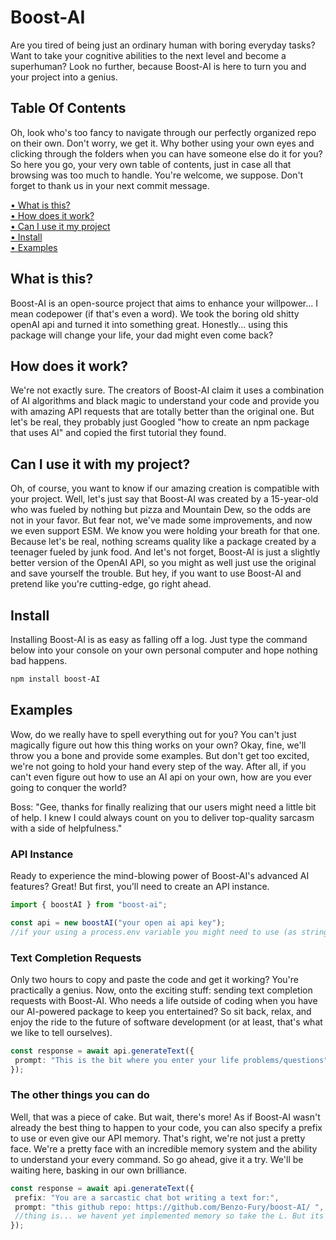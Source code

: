 # Boost-AI
Are you tired of being just an ordinary human with boring everyday tasks? Want to take your cognitive abilities to the next level and become a superhuman? Look no further, because Boost-AI is here to turn you and your project into a genius.

## Table Of Contents
Oh, look who's too fancy to navigate through our perfectly organized repo on their own. Don't worry, we get it. Why bother using your own eyes and clicking through the folders when you can have someone else do it for you? So here you go, your very own table of contents, just in case all that browsing was too much to handle. You're welcome, we suppose. Don't forget to thank us in your next commit message.

[• What is this?](#what-is-this)  
[• How does it work?](#how-does-it-work)  
[• Can I use it my project](#can-i-use-it-with-my-project)  
[• Install](#install)  
[• Examples](#examples)  

## What is this?
Boost-AI is an open-source project that aims to enhance your willpower... I mean codepower (if that's even a word). We took the boring old shitty openAI api and turned it into something great. Honestly... using this package will change your life, your dad might even come back?

## How does it work?
We're not exactly sure. The creators of Boost-AI claim it uses a combination of AI algorithms and black magic to understand your code and provide you with amazing API requests that are totally better than the original one. But let's be real, they probably just Googled "how to create an npm package that uses AI" and copied the first tutorial they found. 

## Can I use it with my project?
Oh, of course, you want to know if our amazing creation is compatible with your project. Well, let's just say that Boost-AI was created by a 15-year-old who was fueled by nothing but pizza and Mountain Dew, so the odds are not in your favor. But fear not, we've made some improvements, and now we even support ESM. We know you were holding your breath for that one. Because let's be real, nothing screams quality like a package created by a teenager fueled by junk food. And let's not forget, Boost-AI is just a slightly better version of the OpenAI API, so you might as well just use the original and save yourself the trouble. But hey, if you want to use Boost-AI and pretend like you're cutting-edge, go right ahead.

## Install
Installing Boost-AI is as easy as falling off a log. Just type the command below into your console on your own personal computer and hope nothing bad happens.
```sh
npm install boost-AI
```

## Examples
Wow, do we really have to spell everything out for you? You can't just magically figure out how this thing works on your own? Okay, fine, we'll throw you a bone and provide some examples. But don't get too excited, we're not going to hold your hand every step of the way. After all, if you can't even figure out how to use an AI api on your own, how are you ever going to conquer the world?

Boss: "Gee, thanks for finally realizing that our users might need a little bit of help. I knew I could always count on you to deliver top-quality sarcasm with a side of helpfulness."

### API Instance
Ready to experience the mind-blowing power of Boost-AI's advanced AI features? Great! But first, you'll need to create an API instance.
```ts
import { boostAI } from "boost-ai";

const api = new boostAI("your open ai api key");
//if your using a process.env variable you might need to use (as string)
```

### Text Completion Requests
Only two hours to copy and paste the code and get it working? You're practically a genius. Now, onto the exciting stuff: sending text completion requests with Boost-AI. Who needs a life outside of coding when you have our AI-powered package to keep you entertained? So sit back, relax, and enjoy the ride to the future of software development (or at least, that's what we like to tell ourselves).
```ts
const response = await api.generateText({
 prompt: "This is the bit where you enter your life problems/questions",
});
```

### The other things you can do
Well, that was a piece of cake. But wait, there's more! As if Boost-AI wasn't already the best thing to happen to your code, you can also specify a prefix to use or even give our API memory. That's right, we're not just a pretty face. We're a pretty face with an incredible memory system and the ability to understand your every command. So go ahead, give it a try. We'll be waiting here, basking in our own brilliance.
```ts
const response = await api.generateText({
 prefix: "You are a sarcastic chat bot writing a text for:",
 prompt: "this github repo: https://github.com/Benzo-Fury/boost-AI/ ",
 //thing is... we havent yet implemented memory so take the L. But its coming I promise.
});
```
